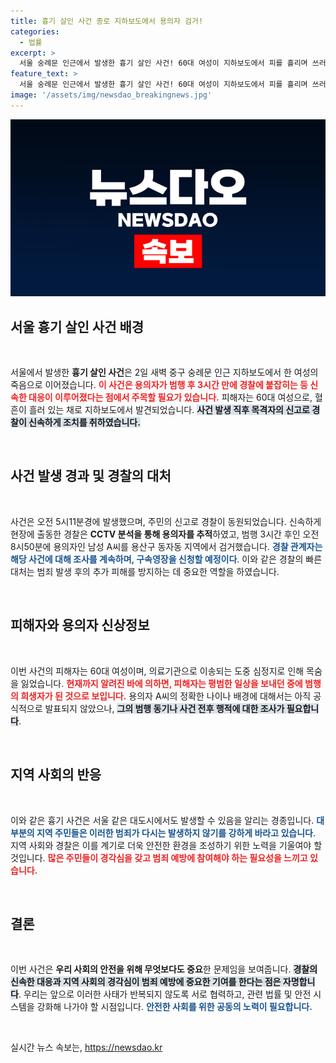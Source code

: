 ```yaml
---
title: 흉기 살인 사건 종로 지하보도에서 용의자 검거!
categories:
  - 법률
excerpt: >
  서울 숭례문 인근에서 발생한 흉기 살인 사건! 60대 여성이 지하보도에서 피를 흘리며 쓰러진 채 발견되었고, 경찰은 용의자를 신속히 검거했다. 사건의 전말은 무엇일까?
feature_text: >
  서울 숭례문 인근에서 발생한 흉기 살인 사건! 60대 여성이 지하보도에서 피를 흘리며 쓰러진 채 발견되었고, 경찰은 용의자를 신속히 검거했다. 사건의 전말은 무엇일까?
image: '/assets/img/newsdao_breakingnews.jpg'
---
```


<p><img src="/assets/img/newsdao_breakingnews.jpg" alt="flaretime 속보" /></p>

<h2 data-ke-size="size26">서울 흉기 살인 사건 배경</h2>

<p data-ke-size="size16">&nbsp;</p>

<p>서울에서 발생한 <b>흉기 살인 사건</b>은 2일 새벽 중구 숭례문 인근 지하보도에서 한 여성의 죽음으로 이어졌습니다. <b><span style="color: #ee2323;">이 사건은 용의자가 범행 후 3시간 만에 경찰에 붙잡히는 등 신속한 대응이 이루어졌다는 점에서 주목할 필요가 있습니다.</span></b> 피해자는 60대 여성으로, 혈흔이 흘러 있는 채로 지하보도에서 발견되었습니다. <b><span style="background-color: #21538527;">사건 발생 직후 목격자의 신고로 경찰이 신속하게 조치를 취하였습니다.</span></b> </p>

<p data-ke-size="size16">&nbsp;</p>

<h2 data-ke-size="size26">사건 발생 경과 및 경찰의 대처</h2>

<p data-ke-size="size16">&nbsp;</p>

<p>사건은 오전 5시11분경에 발생했으며, 주민의 신고로 경찰이 동원되었습니다. 신속하게 현장에 출동한 경찰은 <b>CCTV 분석을 통해 용의자를 추적</b>하였고, 범행 3시간 후인 오전 8시50분에 용의자인 남성 A씨를 용산구 동자동 지역에서 검거했습니다. <b><span style="color: #1a5490;">경찰 관계자는 해당 사건에 대해 조사를 계속하며, 구속영장을 신청할 예정이다</span></b>. 이와 같은 경찰의 빠른 대처는 범죄 발생 후의 추가 피해를 방지하는 데 중요한 역할을 하였습니다.</p>

<p data-ke-size="size16">&nbsp;</p>

<h2 data-ke-size="size26">피해자와 용의자 신상정보</h2>

<p data-ke-size="size16">&nbsp;</p>

<p>이번 사건의 피해자는 60대 여성이며, 의료기관으로 이송되는 도중 심정지로 인해 목숨을 잃었습니다. <b><span style="color: #ee2323;">현재까지 알려진 바에 의하면, 피해자는 평범한 일상을 보내던 중에 범행의 희생자가 된 것으로 보입니다.</span></b> 용의자 A씨의 정확한 나이나 배경에 대해서는 아직 공식적으로 발표되지 않았으나, <b><span style="background-color: #21538527;">그의 범행 동기나 사건 전후 행적에 대한 조사가 필요합니다</span></b>.</p>

<p data-ke-size="size16">&nbsp;</p>

<h2 data-ke-size="size26">지역 사회의 반응</h2>

<p data-ke-size="size16">&nbsp;</p>

<p>이와 같은 흉기 사건은 서울 같은 대도시에서도 발생할 수 있음을 알리는 경종입니다. <b><span style="color: #1a5490;">대부분의 지역 주민들은 이러한 범죄가 다시는 발생하지 않기를 강하게 바라고 있습니다</span></b>. 지역 사회와 경찰은 이를 계기로 더욱 안전한 환경을 조성하기 위한 노력을 기울여야 할 것입니다. <b><span style="color: #ee2323;">많은 주민들이 경각심을 갖고 범죄 예방에 참여해야 하는 필요성을 느끼고 있습니다.</span></b></p>

<p data-ke-size="size16">&nbsp;</p>

<h2 data-ke-size="size26">결론</h2>

<p data-ke-size="size16">&nbsp;</p>

<p>이번 사건은 <b>우리 사회의 안전을 위해 무엇보다도 중요</b>한 문제임을 보여줍니다. <b><span style="background-color: #21538527;">경찰의 신속한 대응과 지역 사회의 경각심이 범죄 예방에 중요한 기여를 한다는 점은 자명합니다</span></b>. 우리는 앞으로 이러한 사태가 반복되지 않도록 서로 협력하고, 관련 법률 및 안전 시스템을 강화해 나가야 할 시점입니다. <b><span style="color: #1a5490;">안전한 사회를 위한 공동의 노력이 필요합니다.</span></b></p>

<p data-ke-size="size16">&nbsp;</p>
실시간 뉴스 속보는, <a href="https://newsdao.kr" rel="dofollow">https://newsdao.kr</a>


